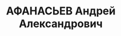 ---
title: АФАНАСЬЕВ Андрей Александрович
description: "1902 року народження, с. Баранове Одеської області, українець, із робітників,\
  \ освіта вища, проживав у м. Миколаєві. Начальник бюро заводу ім. А. Марті. \n \
  \ Заарештований 20.10.1937 р. Військовою Колегією Верховного Суду СРСР 08.12.1937\
  \ р. засуджений до 15 років ВТТ. Подальша доля невідома. \n  Реабілітований у 1956\
  \ р."
---